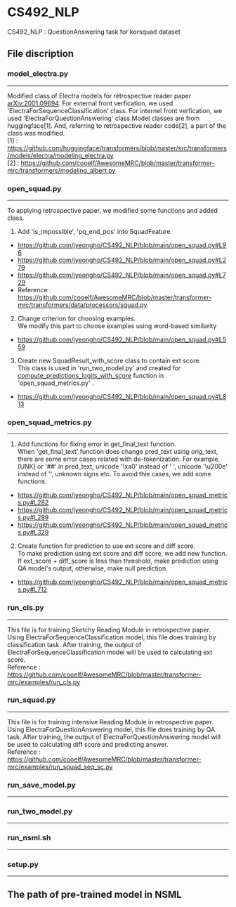 # CS492_NLP
CS492_NLP : QuestionAnswering task for korsquad dataset

## File discription
### model_electra.py
---
Modified class of Electra models for retrospective reader paper [arXiv:2001.09694](https://arxiv.org/pdf/2001.09694.pdf). For external front verfication, we used 'ElectraForSequenceClassification' class. For internel front verfication, we used 'ElectraForQuestionAnswering' class.Model classes are from huggingface[1]. And, referring to retrospective reader code[2], a part of the class was modified.
<br/>[1] : https://github.com/huggingface/transformers/blob/master/src/transformers/models/electra/modeling_electra.py
<br/>[2] : https://github.com/cooelf/AwesomeMRC/blob/master/transformer-mrc/transformers/modeling_albert.py

### open_squad.py
---
To applying retrospective paper, we modified some functions and added class.<br/>
1) Add 'is_impossible', 'pq_end_pos' into SquadFeature.
- https://github.com/jyeongho/CS492_NLP/blob/main/open_squad.py#L96
- https://github.com/jyeongho/CS492_NLP/blob/main/open_squad.py#L279
- https://github.com/jyeongho/CS492_NLP/blob/main/open_squad.py#L729
- Reference : https://github.com/cooelf/AwesomeMRC/blob/master/transformer-mrc/transformers/data/processors/squad.py

2) Change criterion for choosing examples.
<br/> We modify this part to choose examples using word-based similarity
- https://github.com/jyeongho/CS492_NLP/blob/main/open_squad.py#L559

3) Create new SquadResult_with_score class to contain ext score.
<br/> This class is used in 'run_two_model.py' and created for [compute_predictions_logits_with_score](https://github.com/jyeongho/CS492_NLP/blob/main/open_squad_metrics.py#L712) function in 'open_squad_metrics.py' .
- https://github.com/jyeongho/CS492_NLP/blob/main/open_squad.py#L813

### open_squad_metrics.py
---
1) Add functions for fixing error in get_final_text function.
<br/> When 'get_final_text' function does change pred_text using orig_text, there are some error cases related with de-tokenization. For example, [UNK] or '##' in pred_text, unicode '\xa0' instead of ' ', unicode '\u200e' instead of '', unknown signs etc. To avoid thie cases, we add some functions.
- https://github.com/jyeongho/CS492_NLP/blob/main/open_squad_metrics.py#L282
- https://github.com/jyeongho/CS492_NLP/blob/main/open_squad_metrics.py#L289
- https://github.com/jyeongho/CS492_NLP/blob/main/open_squad_metrics.py#L329

2) Create function for prediction to use ext score and diff score.
<br/> To make prediction using ext score and diff score, we add new function. If ext_score + diff_score is less than threshold, make prediction using QA model's output, otherwise, make null prediction.
- https://github.com/jyeongho/CS492_NLP/blob/main/open_squad_metrics.py#L712

### run_cls.py
---
This file is for training Sketchy Reading Module in retrospective paper. Using ElectraForSequenceClassification model, this file does training by classification task. After training, the output of ElectraForSequenceClassification model will be used to calculating ext score.
<br/> Reference : https://github.com/cooelf/AwesomeMRC/blob/master/transformer-mrc/examples/run_cls.py

### run_squad.py
---
This file is for training intensive Reading Module in retrospective paper. Using ElectraForQuestionAnswering model, this file does training by QA task. After training, the output of ElectraForQuestionAnswering model will be used to calculating diff score and predicting answer.
<br/> Reference : https://github.com/cooelf/AwesomeMRC/blob/master/transformer-mrc/examples/run_squad_seq_sc.py

### run_save_model.py
---

### run_two_model.py
---

### run_nsml.sh
---

### setup.py
---


## The path of pre-trained model in NSML
